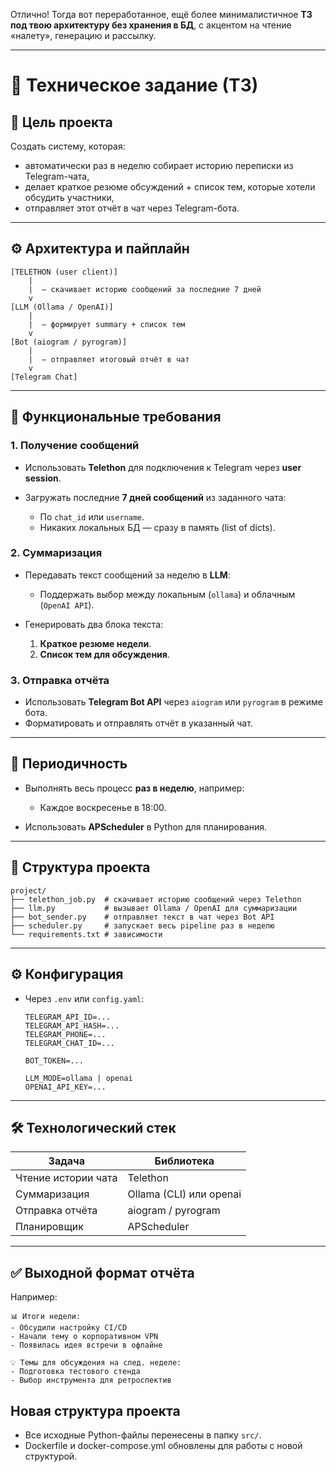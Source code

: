 Отлично! Тогда вот переработанное, ещё более минималистичное **ТЗ под твою архитектуру без хранения в БД**, с акцентом на чтение «налету», генерацию и рассылку.

---

# 📃 Техническое задание (ТЗ)

## 🎯 Цель проекта

Создать систему, которая:

* автоматически раз в неделю собирает историю переписки из Telegram-чата,
* делает краткое резюме обсуждений + список тем, которые хотели обсудить участники,
* отправляет этот отчёт в чат через Telegram-бота.

---

## ⚙️ Архитектура и пайплайн

```
[TELETHON (user client)]
    |
    |  — скачивает историю сообщений за последние 7 дней
    v
[LLM (Ollama / OpenAI)]
    |
    |  — формирует summary + список тем
    v
[Bot (aiogram / pyrogram)]
    |
    |  — отправляет итоговый отчёт в чат
    v
[Telegram Chat]
```

---

## 📝 Функциональные требования

### 1. Получение сообщений

* Использовать **Telethon** для подключения к Telegram через **user session**.
* Загружать последние **7 дней сообщений** из заданного чата:

  * По `chat_id` или `username`.
  * Никаких локальных БД — сразу в память (list of dicts).

### 2. Суммаризация

* Передавать текст сообщений за неделю в **LLM**:

  * Поддержать выбор между локальным (`ollama`) и облачным (`OpenAI API`).
* Генерировать два блока текста:

  1. **Краткое резюме недели**.
  2. **Список тем для обсуждения**.

### 3. Отправка отчёта

* Использовать **Telegram Bot API** через `aiogram` или `pyrogram` в режиме бота.
* Форматировать и отправлять отчёт в указанный чат.

---

## 🔁 Периодичность

* Выполнять весь процесс **раз в неделю**, например:

  * Каждое воскресенье в 18:00.
* Использовать **APScheduler** в Python для планирования.

---

## 🚀 Структура проекта

```
project/
├── telethon_job.py  # скачивает историю сообщений через Telethon
├── llm.py           # вызывает Ollama / OpenAI для суммаризации
├── bot_sender.py    # отправляет текст в чат через Bot API
├── scheduler.py     # запускает весь pipeline раз в неделю
└── requirements.txt # зависимости
```

---

## ⚙️ Конфигурация

* Через `.env` или `config.yaml`:

  ```
  TELEGRAM_API_ID=...
  TELEGRAM_API_HASH=...
  TELEGRAM_PHONE=...
  TELEGRAM_CHAT_ID=...

  BOT_TOKEN=...

  LLM_MODE=ollama | openai
  OPENAI_API_KEY=...
  ```

---

## 🛠 Технологический стек

| Задача              | Библиотека              |
| ------------------- | ----------------------- |
| Чтение истории чата | Telethon                |
| Суммаризация        | Ollama (CLI) или openai |
| Отправка отчёта     | aiogram / pyrogram      |
| Планировщик         | APScheduler             |

---

## ✅ Выходной формат отчёта

Например:

```
📊 Итоги недели:
- Обсудили настройку CI/CD
- Начали тему о корпоративном VPN
- Появилась идея встречи в офлайне

💡 Темы для обсуждения на след. неделе:
- Подготовка тестового стенда
- Выбор инструмента для ретроспектив
```

## Новая структура проекта

- Все исходные Python-файлы перенесены в папку `src/`.
- Dockerfile и docker-compose.yml обновлены для работы с новой структурой.


